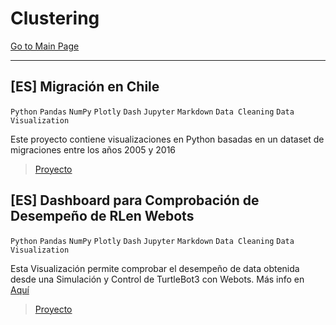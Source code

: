 # Clustering

[Go to Main Page](https://vpy7.github.io/Portfolio/)

---

## [ES] Migración en Chile 

`Python` `Pandas` `NumPy` `Plotly` `Dash` `Jupyter` `Markdown` `Data Cleaning` `Data Visualization`

Este proyecto contiene visualizaciones en Python basadas en un dataset de migraciones entre los años 2005 y 2016

> [Proyecto](https://github.com/Vpy7/Jupyter-Analysis-Collection/tree/main/Visualization/Migraci%C3%B3n%20en%20Chile)

## [ES] Dashboard  para Comprobación de Desempeño de RLen Webots

`Python` `Pandas` `NumPy` `Plotly` `Dash` `Jupyter` `Markdown` `Data Cleaning` `Data Visualization`

Esta Visualización permite comprobar el desempeño de data obtenida desde una Simulación y Control de TurtleBot3 con Webots. Más info en [Aquí](https://github.com/Vpy7/Webots-Controllers) 

> [Proyecto](https://github.com/Vpy7/Jupyter-Analysis-Collection/tree/main/Visualization/%5BES%5D%20Webots%20Dashboard%20Football)
